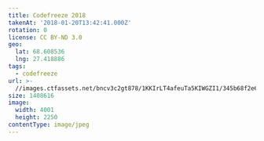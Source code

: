 ```yaml
---
title: Codefreeze 2018
takenAt: '2018-01-20T13:42:41.000Z'
rotation: 0
license: CC BY-ND 3.0
geo:
  lat: 68.608536
  lng: 27.418886
tags:
  - codefreeze
url: >-
  //images.ctfassets.net/bncv3c2gt878/1KKIrLT4afeuTa5KIWGZI1/345b68f2e669f474c8d442a5d89ea5fe/codefreeze-2018_39091580214_o
size: 1408616
image:
  width: 4001
  height: 2250
contentType: image/jpeg
---
```


